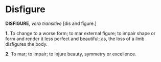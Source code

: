 # Disfigure

**DISFIGURE**, _verb transitive_ \[dis and figure.\]

**1.** To change to a worse form; to mar external figure; to impair shape or form and render it less perfect and beautiful; as, the loss of a limb disfigures the body.

**2.** To mar; to impair; to injure beauty, symmetry or excellence.